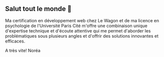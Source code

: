 ## Salut tout le monde 👋

Ma certification en développement web chez Le Wagon et de ma licence en psychologie de l'Université Paris Cité m'offre une combinaison unique d'expertise technique et d'écoute attentive qui me permet d'aborder les problématiques sous plusieurs angles et d'offrir des solutions innovantes et efficaces.

A très vite! 
Noréa

<!--
**Noreea/Noreea** is a ✨ _special_ ✨ repository because its `README.md` (this file) appears on your GitHub profile.

Here are some ideas to get you started:

- 🔭 I’m currently working on ...
- 🌱 I’m currently learning ...
- 👯 I’m looking to collaborate on ...
- 🤔 I’m looking for help with ...
- 💬 Ask me about ...
- 📫 How to reach me: ...
- 😄 Pronouns: ...
- ⚡ Fun fact: ...
-->
